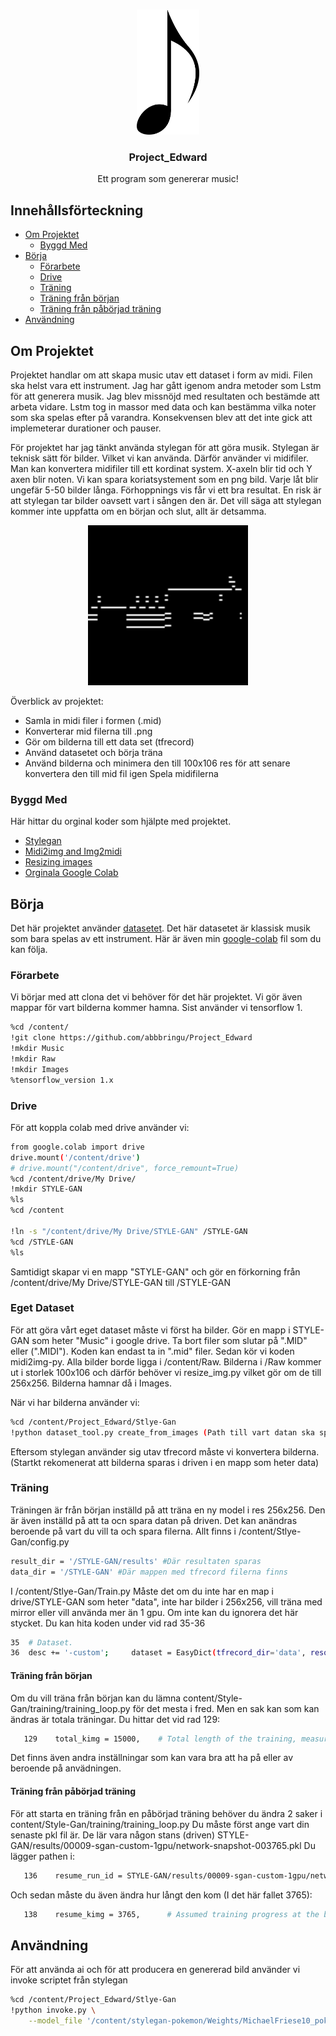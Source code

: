 
<!-- PROJECT SHIELDS -->
<!--
** I'm using markdown "reference style" links for readability.
*** Reference links are enclosed in brackets [ ] instead of parentheses ( ).
*** See the bottom of this document for the declaration of the reference variables
*** for contributors-url, forks-url, etc. This is an optional, concise syntax you may use.
*** https://www.markdownguide.org/basic-syntax/#reference-style-links
-->
<!-- PROJECT LOGO -->
<br />
<p align="center">
  <a href="https://github.com/othneildrew/Best-README-Template">
    <img src="img/music_notes_PNG64.png" alt="logo" width="100" height="200">
  </a>

  <h3 align="center">Project_Edward</h3>

  <p align="center">
    Ett program som genererar music!




<!-- TABLE OF CONTENTS -->
## Innehållsförteckning

* [Om Projektet](#om-projektet)
  * [Byggd Med](#byggd-med)
* [Börja](#börja)
  * [Förarbete](#förarbete)
  * [Drive](#drive)
  * [Träning](#träning)
  * [Träning från början](#träning-från-början)
  * [Träning från påbörjad träning](#träning-från-påbörjad-träning)
* [Användning](#användning)



<!-- ABOUT THE PROJECT -->
## Om Projektet

Projektet handlar om att skapa music utav ett dataset i form av midi. Filen ska helst vara ett instrument. Jag har gått igenom andra metoder som Lstm för att generera musik. Jag blev missnöjd med resultaten och bestämde att arbeta vidare. Lstm tog in massor med data och kan bestämma vilka noter som ska spelas efter på varandra. Konsekvensen blev att det inte gick att implemeterar durationer och pauser. 

För projektet har jag tänkt använda stylegan för att göra musik. Stylegan är teknisk sätt för bilder. Vilket vi kan använda. Därför använder vi midifiler. Man kan konvertera midifiler till ett kordinat system. X-axeln blir tid och Y axen blir noten. Vi kan spara koriatsystement som en png bild. Varje låt blir ungefär 5-50 bilder långa. Förhoppnings vis får vi ett bra resultat. En risk är att stylegan tar bilder oavsett vart i sången den är. Det vill säga att stylegan kommer inte uppfatta om en början och slut, allt är detsamma. 

<p align="center">
  <a href="https://github.com/othneildrew/Best-README-Template">
    <img src="img/210appass_1_Piano_6.png" alt="logo" width="256" height="256">
</a>

Överblick av projektet:
* Samla in midi filer i formen (.mid) 
* Konverterar mid filerna till .png
* Gör om bilderna till ett data set (tfrecord) 
* Använd datasetet och börja träna
* Använd bilderna och minimera den till 100x106 res för att senare konvertera den till mid fil igen
Spela midifilerna

### Byggd Med
Här hittar du orginal koder som hjälpte med projektet.
* [Stylegan](https://github.com/t04glovern/stylegan-pokemon)
* [Midi2img and Img2midi](https://github.com/mathigatti/midi2img)
* [Resizing images](https://auth0.com/blog/image-processing-in-python-with-pillow/)
* [Orginala Google Colab](https://colab.research.google.com/drive/1zPmnBwNix4wSARUZ9izE92t6TjzVqN2P#scrollTo=zh3adHVfo7yj)



<!-- GETTING STARTED -->
## Börja

Det här projektet använder [datasetet](https://www.kaggle.com/soumikrakshit/classical-music-midi). Det här datasetet är klassisk musik som bara spelas av ett instrument. 
Här är även min [google-colab](https://colab.research.google.com/drive/1HbpWlQ8gaTG6c4ps7POXD-sSs-6mbWLg#scrollTo=JF1mwki7pjZc) fil som du kan följa.

### Förarbete

Vi börjar med att clona det vi behöver för det här projektet. Vi gör även mappar för vart bilderna kommer hamna. 
Sist använder vi tensorflow 1.
```sh
%cd /content/
!git clone https://github.com/abbbringu/Project_Edward
!mkdir Music
!mkdir Raw
!mkdir Images
%tensorflow_version 1.x
```

### Drive

För att koppla colab med drive använder vi:
```sh
from google.colab import drive
drive.mount('/content/drive')
# drive.mount("/content/drive", force_remount=True)
%cd /content/drive/My Drive/
!mkdir STYLE-GAN
%ls
%cd /content

!ln -s "/content/drive/My Drive/STYLE-GAN" /STYLE-GAN
%cd /STYLE-GAN
%ls
```
Samtidigt skapar vi en mapp "STYLE-GAN" och gör en förkorning från /content/drive/My Drive/STYLE-GAN till /STYLE-GAN

### Eget Dataset

För att göra vårt eget dataset måste vi först ha bilder. Gör en mapp i STYLE-GAN som heter "Music" i google drive. Ta bort filer som slutar på ".MID" eller (".MIDI"). Koden kan endast ta in ".mid" filer. Sedan kör vi koden midi2img-py. Alla bilder borde ligga i /content/Raw. Bilderna i /Raw kommer ut i storlek 100x106 och därför behöver vi resize_img.py vilket gör om de till 256x256. Bilderna hamnar då i Images. 

När vi har bilderna använder vi:
```sh
%cd /content/Project_Edward/Stlye-Gan
!python dataset_tool.py create_from_images (Path till vart datan ska sparas) (/content/Images/)
```
Eftersom stylegan använder sig utav tfrecord måste vi konvertera bilderna. (Startkt rekomenerat att bilderna sparas i driven i en mapp som heter data)

### Träning

Träningen är från början inställd på att träna en ny model i res 256x256. Den är även inställd på att ta ocn spara datan på driven. Det kan anändras beroende på vart du vill ta och spara filerna. Allt finns i /content/Stlye-Gan/config.py
```sh
result_dir = '/STYLE-GAN/results' #Där resultaten sparas
data_dir = '/STYLE-GAN' #Där mappen med tfrecord filerna finns
```
I /content/Stlye-Gan/Train.py Måste det om du inte har en map i drive/STYLE-GAN som heter "data", inte har bilder i 256x256, vill träna med mirror eller vill använda mer än 1 gpu. Om inte kan du ignorera det här stycket.
Du kan hita koden under vid rad 35-36
```sh
35  # Dataset.
36  desc += '-custom';     dataset = EasyDict(tfrecord_dir='data', resolution=256);              train.mirror_augment = False
```
#### Träning från början
Om du vill träna från början kan du lämna content/Style-Gan/training/training_loop.py för det mesta i fred. Men en sak kan som kan ändras är totala träningar. Du hittar det vid rad 129:
```sh
   129    total_kimg = 15000,    # Total length of the training, measured in thousands of real images.
```
Det finns även andra inställningar som kan vara bra att ha på eller av beroende på anvädningen.

#### Träning från påbörjad träning
För att starta en träning från en påbörjad träning behöver du ändra 2 saker i content/Style-Gan/training/training_loop.py Du måste först ange vart din senaste pkl fil är. De lär vara någon stans (driven) STYLE-GAN/results/00009-sgan-custom-1gpu/network-snapshot-003765.pkl
Du lägger pathen i:
```sh
   136    resume_run_id = STYLE-GAN/results/00009-sgan-custom-1gpu/network-snapshot-003765.pkl
```
Och sedan måste du även ändra hur långt den kom (I det här fallet 3765):
```sh
   138    resume_kimg = 3765,      # Assumed training progress at the beginning. Affects reporting and training schedule.
```



<!-- USAGE EXAMPLES -->
## Användning

För att använda ai och för att producera en genererad bild använder vi invoke scriptet från stylegan


```sh
%cd /content/Project_Edward/Stlye-Gan
!python invoke.py \
    --model_file '/content/stylegan-pokemon/Weights/MichaelFriese10_pokemon.pkl'
```
